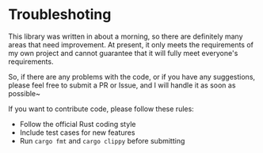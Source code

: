 # Troubleshoting

This library was written in about a morning, so there are definitely many areas that need improvement. At present, it only meets the requirements of my own project and cannot guarantee that it will fully meet everyone's requirements.

So, if there are any problems with the code, or if you have any suggestions, please feel free to submit a PR or Issue, and I will handle it as soon as possible~

If you want to contribute code, please follow these rules:

- Follow the official Rust coding style
- Include test cases for new features
- Run `cargo fmt` and `cargo clippy` before submitting
